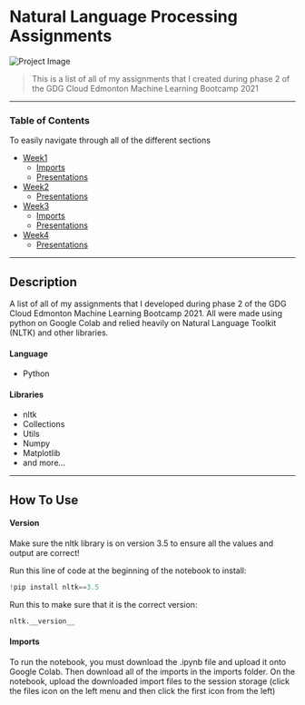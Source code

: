 # Natural Language Processing Assignments

![Project Image](https://braydonwang.github.io/NLP.png)

> This is a list of all of my assignments that I created during phase 2 of the GDG Cloud Edmonton Machine Learning Bootcamp 2021

---

### Table of Contents
To easily navigate through all of the different sections

- [Week1](https://github.com/braydonwang/Natural-Language-Processing-Assignments/tree/main/Week1)
    - [Imports](https://github.com/braydonwang/Natural-Language-Processing-Assignments/tree/main/Week1/Imports)
    - [Presentations](https://github.com/braydonwang/Natural-Language-Processing-Assignments/tree/main/Week1/Presentations)
- [Week2](https://github.com/braydonwang/Natural-Language-Processing-Assignments/tree/main/Week2)
    - [Presentations](https://github.com/braydonwang/Natural-Language-Processing-Assignments/tree/main/Week2/Presentations)
- [Week3](https://github.com/braydonwang/Natural-Language-Processing-Assignments/tree/main/Week3)
    - [Imports](https://github.com/braydonwang/Natural-Language-Processing-Assignments/tree/main/Week3/Imports)
    - [Presentations](https://github.com/braydonwang/Natural-Language-Processing-Assignments/tree/main/Week3/Presentations)
- [Week4](https://github.com/braydonwang/Natural-Language-Processing-Assignments/tree/main/Week4)
    - [Presentations](https://github.com/braydonwang/Natural-Language-Processing-Assignments/tree/main/Week4/Presentations)

---

## Description

A list of all of my assignments that I developed during phase 2 of the GDG Cloud Edmonton Machine Learning Bootcamp 2021. All were made using python on Google Colab and relied heavily on Natural Language Toolkit (NLTK) and other libraries.

#### Language

- Python

#### Libraries

- nltk
- Collections
- Utils
- Numpy
- Matplotlib
- and more...

---

## How To Use

#### Version

Make sure the nltk library is on version 3.5 to ensure all the values and output are correct!

Run this line of code at the beginning of the notebook to install:

```python
!pip install nltk==3.5
```

Run this to make sure that it is the correct version:

```python
nltk.__version__
```

#### Imports

To run the notebook, you must download the .ipynb file and upload it onto Google Colab. Then download all of the imports in the imports folder. On the notebook, upload the downloaded import files to the session storage (click the files icon on the left menu and then click the first icon from the left)
